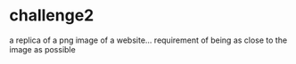 # challenge2
a replica of a png image of a website... requirement of being as close to the image as possible
